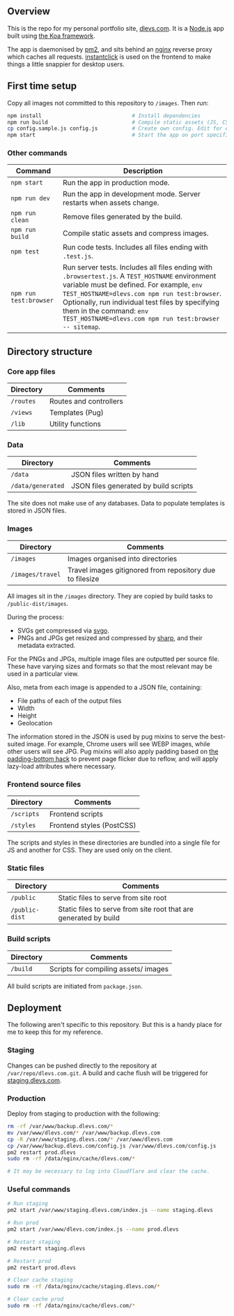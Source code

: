 ## Overview
This is the repo for my personal portfolio site, [dlevs.com](https://dlevs.com). It is a [Node.js](https://nodejs.org/) app built using [the Koa framework](https://www.npmjs.com/package/koa).

The app is daemonised by [pm2](https://www.npmjs.com/package/pm2), and sits behind an [nginx](https://www.nginx.com/) reverse proxy which caches all requests. [instantclick](https://www.npmjs.com/package/instantclick) is used on the frontend to make things a little snappier for desktop users.

## First time setup
Copy all images not committed to this repository to `/images`. Then run:
```bash
npm install                             # Install dependencies
npm run build                           # Compile static assets (JS, CSS, image compression)
cp config.sample.js config.js           # Create own config. Edit for environment.
npm start                               # Start the app on port specified in config.js
```

### Other commands
| Command | Description |
| --- | --- |
| `npm start` | Run the app in production mode. |
| `npm run dev` | Run the app in development mode. Server restarts when assets change. |
| `npm run clean` | Remove files generated by the build. |
| `npm run build` | Compile static assets and compress images. |
| `npm test` | Run code tests. Includes all files ending with `.test.js`. |
| `npm run test:browser` | Run server tests. Includes all files ending with `.browsertest.js`. A `TEST_HOSTNAME` environment variable must be defined. For example, `env TEST_HOSTNAME=dlevs.com npm run test:browser`. Optionally, run individual test files by specifying them in the command: `env TEST_HOSTNAME=dlevs.com npm run test:browser -- sitemap`. |

## Directory structure

### Core app files

| Directory | Comments |
| --- | --- |
| `/routes` | Routes and controllers |
| `/views` | Templates (Pug) |
| `/lib` | Utility functions |

### Data

| Directory | Comments |
| --- | --- |
| `/data` | JSON files written by hand |
| `/data/generated` | JSON files generated by build scripts |

The site does not make use of any databases. Data to populate templates is stored in JSON files.

### Images

| Directory | Comments |
| --- | --- |
| `/images` | Images organised into directories |
| `/images/travel` | Travel images gitignored from repository due to filesize |

All images sit in the `/images` directory. They are copied by build tasks to `/public-dist/images`.

During the process:
- SVGs get compressed via [svgo](https://www.npmjs.com/package/svgo).
- PNGs and JPGs get resized and compressed by [sharp](https://www.npmjs.com/package/sharp), and their metadata extracted.

For the PNGs and JPGs, multiple image files are outputted per source file. These have varying sizes and formats so that the most relevant may be used in a particular view.

Also, meta from each image is appended to a JSON file, containing:
- File paths of each of the output files
- Width
- Height
- Geolocation

The information stored in the JSON is used by pug mixins to serve the best-suited image. For example, Chrome users will see WEBP images, while other users will see JPG. Pug mixins will also apply padding based on [the padding-bottom hack](http://andyshora.com/css-image-container-padding-hack.html) to prevent page flicker due to reflow, and will apply lazy-load attributes where necessary.

### Frontend source files

| Directory | Comments |
| --- | --- |
| `/scripts` | Frontend scripts |
| `/styles` | Frontend styles (PostCSS) |

The scripts and styles in these directories are bundled into a single file for JS and another for CSS. They are used only on the client.

### Static files

| Directory | Comments |
| --- | --- |
| `/public` | Static files to serve from site root |
| `/public-dist` | Static files to serve from site root that are generated by build |

### Build scripts
| Directory | Comments |
| --- | --- |
| `/build` | Scripts for compiling assets/ images |

All build scripts are initiated from `package.json`.

## Deployment
The following aren't specific to this repository. But this is a handy place for me to keep this for my reference.

### Staging
Changes can be pushed directly to the repository at `/var/repo/dlevs.com.git`. A build and cache flush will be triggered for [staging.dlevs.com](https://staging.dlevs.com).

### Production
Deploy from staging to production with the following:
```bash
rm -rf /var/www/backup.dlevs.com/*
mv /var/www/dlevs.com/* /var/www/backup.dlevs.com
cp -R /var/www/staging.dlevs.com/* /var/www/dlevs.com
cp /var/www/backup.dlevs.com/config.js /var/www/dlevs.com/config.js 
pm2 restart prod.dlevs
sudo rm -rf /data/nginx/cache/dlevs.com/*

# It may be necessary to log into Cloudflare and clear the cache.
```

### Useful commands
```bash
# Run staging
pm2 start /var/www/staging.dlevs.com/index.js --name staging.dlevs

# Run prod
pm2 start /var/www/dlevs.com/index.js --name prod.dlevs

# Restart staging
pm2 restart staging.dlevs

# Restart prod
pm2 restart prod.dlevs

# Clear cache staging
sudo rm -rf /data/nginx/cache/staging.dlevs.com/*

# Clear cache prod
sudo rm -rf /data/nginx/cache/dlevs.com/*
```
